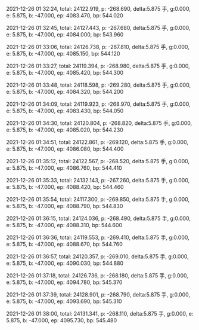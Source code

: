 2021-12-26 01:32:24, total: 24122.919, p: -268.690, delta:5.875 手, g:0.000, e: 5.875, b: -47.000, ep: 4083.470, bp: 544.020

2021-12-26 01:32:45, total: 24127.443, p: -267.680, delta:5.875 手, g:0.000, e: 5.875, b: -47.000, ep: 4084.000, bp: 543.960

2021-12-26 01:33:06, total: 24126.738, p: -267.810, delta:5.875 手, g:0.000, e: 5.875, b: -47.000, ep: 4085.150, bp: 544.120

2021-12-26 01:33:27, total: 24119.394, p: -268.980, delta:5.875 手, g:0.000, e: 5.875, b: -47.000, ep: 4085.420, bp: 544.300

2021-12-26 01:33:48, total: 24118.598, p: -269.280, delta:5.875 手, g:0.000, e: 5.875, b: -47.000, ep: 4084.320, bp: 544.200

2021-12-26 01:34:09, total: 24119.923, p: -268.970, delta:5.875 手, g:0.000, e: 5.875, b: -47.000, ep: 4083.430, bp: 544.050

2021-12-26 01:34:30, total: 24120.804, p: -268.820, delta:5.875 手, g:0.000, e: 5.875, b: -47.000, ep: 4085.020, bp: 544.230

2021-12-26 01:34:51, total: 24122.861, p: -269.120, delta:5.875 手, g:0.000, e: 5.875, b: -47.000, ep: 4086.080, bp: 544.400

2021-12-26 01:35:12, total: 24122.567, p: -268.520, delta:5.875 手, g:0.000, e: 5.875, b: -47.000, ep: 4086.760, bp: 544.410

2021-12-26 01:35:33, total: 24132.143, p: -267.260, delta:5.875 手, g:0.000, e: 5.875, b: -47.000, ep: 4088.420, bp: 544.460

2021-12-26 01:35:54, total: 24117.300, p: -269.850, delta:5.875 手, g:0.000, e: 5.875, b: -47.000, ep: 4088.790, bp: 544.830

2021-12-26 01:36:15, total: 24124.036, p: -268.490, delta:5.875 手, g:0.000, e: 5.875, b: -47.000, ep: 4088.310, bp: 544.600

2021-12-26 01:36:36, total: 24119.553, p: -269.410, delta:5.875 手, g:0.000, e: 5.875, b: -47.000, ep: 4088.670, bp: 544.760

2021-12-26 01:36:57, total: 24120.357, p: -269.010, delta:5.875 手, g:0.000, e: 5.875, b: -47.000, ep: 4090.030, bp: 544.880

2021-12-26 01:37:18, total: 24126.736, p: -268.180, delta:5.875 手, g:0.000, e: 5.875, b: -47.000, ep: 4094.780, bp: 545.370

2021-12-26 01:37:39, total: 24128.901, p: -268.790, delta:5.875 手, g:0.000, e: 5.875, b: -47.000, ep: 4093.690, bp: 545.310

2021-12-26 01:38:00, total: 24131.341, p: -268.110, delta:5.875 手, g:0.000, e: 5.875, b: -47.000, ep: 4095.730, bp: 545.480